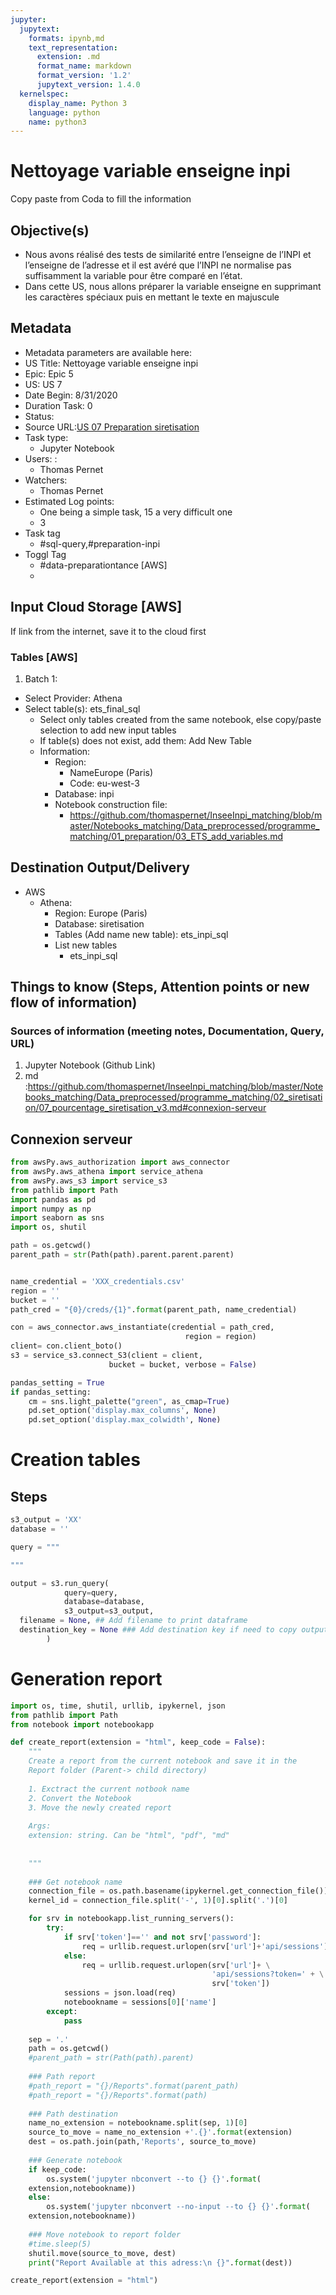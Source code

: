 ```yaml
---
jupyter:
  jupytext:
    formats: ipynb,md
    text_representation:
      extension: .md
      format_name: markdown
      format_version: '1.2'
      jupytext_version: 1.4.0
  kernelspec:
    display_name: Python 3
    language: python
    name: python3
---
```


# Nettoyage variable enseigne inpi 

Copy paste from Coda to fill the information

## Objective(s)

*   Nous avons réalisé des tests de similarité entre l’enseigne de l’INPI et l’enseigne de l’adresse et il est avéré que l’INPI ne normalise pas suffisamment la variable pour être comparé en l’état.
* Dans cette US, nous allons préparer la variable enseigne en supprimant les caractères spéciaux puis en mettant le texte en majuscule 

## Metadata 

* Metadata parameters are available here: 
* US Title: Nettoyage variable enseigne inpi 
* Epic: Epic 5
* US: US 7
* Date Begin: 8/31/2020
* Duration Task: 0
* Status:  
* Source URL:[US 07 Preparation siretisation](https://coda.io/d/_dCtnoqIftTn/US-07-Preparation-siretisation_suFb9)
* Task type:
  * Jupyter Notebook
* Users: :
  * Thomas Pernet
* Watchers:
  * Thomas Pernet
* Estimated Log points:
  * One being a simple task, 15 a very difficult one
  *  3
* Task tag
  *  #sql-query,#preparation-inpi
* Toggl Tag
  * #data-preparationtance [AWS]
  *   
  
## Input Cloud Storage [AWS]

If link from the internet, save it to the cloud first

### Tables [AWS]

1. Batch 1:
  * Select Provider: Athena
  * Select table(s): ets_final_sql 
    * Select only tables created from the same notebook, else copy/paste selection to add new input tables
    * If table(s) does not exist, add them: Add New Table
    * Information:
      * Region: 
        * NameEurope (Paris)
        * Code: eu-west-3
      * Database: inpi
      * Notebook construction file: 
        * https://github.com/thomaspernet/InseeInpi_matching/blob/master/Notebooks_matching/Data_preprocessed/programme_matching/01_preparation/03_ETS_add_variables.md
    
## Destination Output/Delivery

  * AWS
    * Athena: 
      * Region: Europe (Paris)
      * Database: siretisation
      * Tables (Add name new table): ets_inpi_sql
      * List new tables
           * ets_inpi_sql

## Things to know (Steps, Attention points or new flow of information)

### Sources of information  (meeting notes, Documentation, Query, URL)

1. Jupyter Notebook (Github Link)
  1. md :https://github.com/thomaspernet/InseeInpi_matching/blob/master/Notebooks_matching/Data_preprocessed/programme_matching/02_siretisation/07_pourcentage_siretisation_v3.md#connexion-serveur



## Connexion serveur

```python
from awsPy.aws_authorization import aws_connector
from awsPy.aws_athena import service_athena
from awsPy.aws_s3 import service_s3
from pathlib import Path
import pandas as pd
import numpy as np
import seaborn as sns
import os, shutil

path = os.getcwd()
parent_path = str(Path(path).parent.parent.parent)


name_credential = 'XXX_credentials.csv'
region = ''
bucket = ''
path_cred = "{0}/creds/{1}".format(parent_path, name_credential)
```

```python
con = aws_connector.aws_instantiate(credential = path_cred,
                                       region = region)
client= con.client_boto()
s3 = service_s3.connect_S3(client = client,
                      bucket = bucket, verbose = False) 
```

```python
pandas_setting = True
if pandas_setting:
    cm = sns.light_palette("green", as_cmap=True)
    pd.set_option('display.max_columns', None)
    pd.set_option('display.max_colwidth', None)
```

# Creation tables

## Steps

```python
s3_output = 'XX'
database = ''
```

```python
query = """

"""

output = s3.run_query(
            query=query,
            database=database,
            s3_output=s3_output,
  filename = None, ## Add filename to print dataframe
  destination_key = None ### Add destination key if need to copy output
        )
```

# Generation report

```python
import os, time, shutil, urllib, ipykernel, json
from pathlib import Path
from notebook import notebookapp
```

```python
def create_report(extension = "html", keep_code = False):
    """
    Create a report from the current notebook and save it in the 
    Report folder (Parent-> child directory)
    
    1. Exctract the current notbook name
    2. Convert the Notebook 
    3. Move the newly created report
    
    Args:
    extension: string. Can be "html", "pdf", "md"
    
    
    """
    
    ### Get notebook name
    connection_file = os.path.basename(ipykernel.get_connection_file())
    kernel_id = connection_file.split('-', 1)[0].split('.')[0]

    for srv in notebookapp.list_running_servers():
        try:
            if srv['token']=='' and not srv['password']:  
                req = urllib.request.urlopen(srv['url']+'api/sessions')
            else:
                req = urllib.request.urlopen(srv['url']+ \
                                             'api/sessions?token=' + \
                                             srv['token'])
            sessions = json.load(req)
            notebookname = sessions[0]['name']
        except:
            pass  
    
    sep = '.'
    path = os.getcwd()
    #parent_path = str(Path(path).parent)
    
    ### Path report
    #path_report = "{}/Reports".format(parent_path)
    #path_report = "{}/Reports".format(path)
    
    ### Path destination
    name_no_extension = notebookname.split(sep, 1)[0]
    source_to_move = name_no_extension +'.{}'.format(extension)
    dest = os.path.join(path,'Reports', source_to_move)
    
    ### Generate notebook
    if keep_code:
        os.system('jupyter nbconvert --to {} {}'.format(
    extension,notebookname))
    else:
        os.system('jupyter nbconvert --no-input --to {} {}'.format(
    extension,notebookname))
    
    ### Move notebook to report folder
    #time.sleep(5)
    shutil.move(source_to_move, dest)
    print("Report Available at this adress:\n {}".format(dest))
```

```python
create_report(extension = "html")
```
